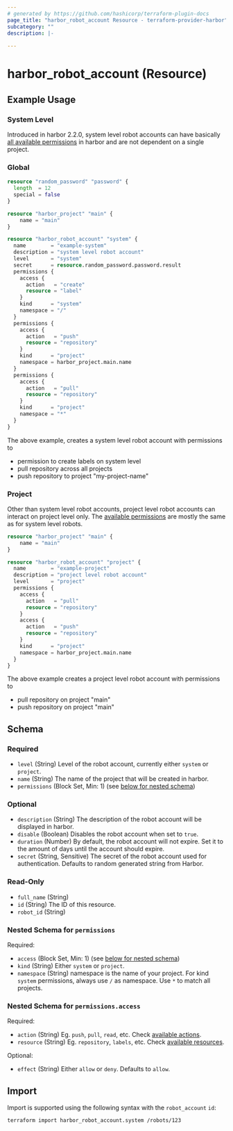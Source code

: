 ```yaml
---
# generated by https://github.com/hashicorp/terraform-plugin-docs
page_title: "harbor_robot_account Resource - terraform-provider-harbor"
subcategory: ""
description: |-
  
---
```


# harbor_robot_account (Resource)

<!-- schema generated by tfplugindocs -->

## Example Usage

### System Level
Introduced in harbor 2.2.0, system level robot accounts can have basically [all available permissions](https://github.com/goharbor/harbor/blob/-/src/common/rbac/const.go) in harbor and are not dependent on a single project.

### Global

```terraform
resource "random_password" "password" {
  length  = 12
  special = false
}

resource "harbor_project" "main" {
    name = "main"
}

resource "harbor_robot_account" "system" {
  name        = "example-system"
  description = "system level robot account"
  level       = "system"
  secret      = resource.random_password.password.result
  permissions {
    access {
      action   = "create"
      resource = "label"
    }
    kind      = "system"
    namespace = "/"
  }
  permissions {
    access {
      action   = "push"
      resource = "repository"
    }
    kind      = "project"
    namespace = harbor_project.main.name
  }
  permissions {
    access {
      action   = "pull"
      resource = "repository"
    }
    kind      = "project"
    namespace = "*"
  }
}
```

The above example, creates a system level robot account with permissions to
- permission to create labels on system level
- pull repository across all projects
- push repository to project "my-project-name"

### Project

Other than system level robot accounts, project level robot accounts can interact on project level only.
The [available permissions](https://github.com/goharbor/harbor/blob/-/src/common/rbac/const.go) are mostly the same as for system level robots.

```terraform
resource "harbor_project" "main" {
    name = "main"
}

resource "harbor_robot_account" "project" {
  name        = "example-project"
  description = "project level robot account"
  level       = "project"
  permissions {
    access {
      action   = "pull"
      resource = "repository"
    }
    access {
      action   = "push"
      resource = "repository"
    }
    kind      = "project"
    namespace = harbor_project.main.name
  }
}
```

The above example creates a project level robot account with permissions to
- pull repository on project "main"
- push repository on project "main"

## Schema

### Required

- `level` (String) Level of the robot account, currently either `system` or `project`.
- `name` (String) The name of the project that will be created in harbor.
- `permissions` (Block Set, Min: 1) (see [below for nested schema](#nestedblock--permissions))

### Optional

- `description` (String) The description of the robot account will be displayed in harbor.
- `disable` (Boolean) Disables the robot account when set to `true`.
- `duration` (Number) By default, the robot account will not expire. Set it to the amount of days until the account should expire.
- `secret` (String, Sensitive) The secret of the robot account used for authentication. Defaults to random generated string from Harbor.

### Read-Only

- `full_name` (String)
- `id` (String) The ID of this resource.
- `robot_id` (String)

<a id="nestedblock--permissions"></a>

### Nested Schema for `permissions`

Required:

- `access` (Block Set, Min: 1) (see [below for nested schema](#nestedblock--permissions--access))
- `kind` (String) Either `system` or `project`.
- `namespace` (String) namespace is the name of your project. For kind `system` permissions, always use `/` as namespace. Use `*` to match all projects. 

<a id="nestedblock--permissions--access"></a>

### Nested Schema for `permissions.access`

Required:

- `action` (String) Eg. `push`, `pull`, `read`, etc. Check [available actions](https://github.com/goharbor/harbor/blob/-/src/common/rbac/const.go).
- `resource` (String) Eg. `repository`, `labels`, etc. Check [available resources](https://github.com/goharbor/harbor/blob/-/src/common/rbac/const.go).

Optional:

- `effect` (String) Either `allow` or `deny`. Defaults to `allow`.

## Import
Import is supported using the following syntax with the `robot_account` `id`:

```shell
terraform import harbor_robot_account.system /robots/123
```
